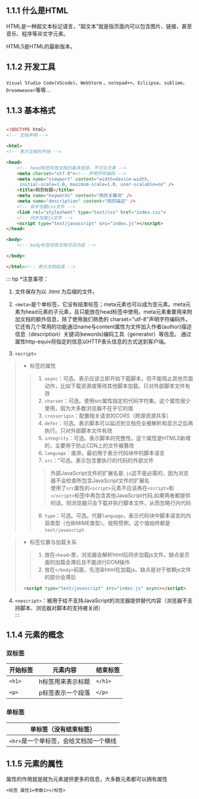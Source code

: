 ## 1.1.1 什么是HTML
HTML是一种超文本标记语言，“超文本”就是指页面内可以包含图片、链接，甚至音乐、程序等非文字元素。

HTML5是HTML的最新版本。

## 1.1.2 开发工具
`Visual Studio Code(VScode)`、`WebStorm` 、`notepad++`、`Ecliipse`、`sublime`、`Dreamweaver`等等...

## 1.1.3 基本格式
```html

<!DOCTYPE html>
<!-- 文档声明 -->

<html>
<!-- 表示文档的开始 -->

<head>
	<!-- head标签存放文档的基本信息，不可见元素 -->
	<meta charset="utf-8"><!-- 声明字符编码 -->
	<meta name="viewport" content="width=device-width,		
	 initial-scale=1.0, maximum-scale=1.0, user-scalable=no" /> 
	<title>网页标题</title>
	<meta name="keywords" content="网页关键词" />
	<meta name="description" content="网页描述" /> 
	<!-- 异步加载css文件 -->
	<link rel="stylesheet" type="text/css" href="index.css">
	<!-- 同步加载js文件 -->
	<script type="text/javascript" src="index.js"></script>
</head>

<body>
	<!-- body标签存放文档可见内容 -->

</body>

</html><!-- 表示文档结束 -->
```
::: tip
*注意事项：
1. 文件保存为以 .html 为后缀的文件。

2. `<meta>`是个单标签，它没有结束标签；meta元素也可以成为空元素。meta元素为head元素的子元素，且只能放在head标签中使用。meta元素重要用来附加文档的额外信息，除了使用我们熟悉的 charset="utf-8"声明字符编码外，它还有几个常用的功能通过name与content属性为文件加入作者(author)描述信息（description）关键词(kewords)编码工具（generator）等信息。 通过属性http-equiv将指定的信息以HTTP表头信息的方式送到客户端。

3. `<script>`
> * 标签的属性
>> 1. `async`：可选。表示应该立即开始下载脚本，但不能阻止其他页面动作，比如下载资源或等待其他脚本加载。只对外部脚本文件有效		
>> 2. `charset`：可选。使用src属性指定的代码字符集。这个属性很少使用，因为大多数浏览器不在乎它的值		
>> 3. `crossorigin`：配置相关请求的CORS（跨源资源共享）		
>> 4. `defer`：可选。表示脚本可以延迟到文档完全被解析和显示之后再执行。只对外部脚本文件有效		
>> 5. `integrity`：可选。表示脚本的完整性。这个属性是HTML5新增的，主要用于防止CDN上的文件被篡改		
>> 6. `language`：废弃。最初用于表示代码块中的脚本语言		
>> 7. `src`：“可选。表示包含要执行的代码的外部文件		
>>>  外部JavaScript文件的扩展名是`.js`这不是必需的，因为浏览器不会检查所包含JavaScript文件的扩展名		
>>>	使用了`src`属性的`<script>`元素不应该再在`<script>`和`</script>`标签中再包含其他JavaScript代码,如果两者都提供的话，则浏览器只会下载并执行脚本文件，从而忽略行内代码		
>> 8. `type`：可选。可选。代替`language`，表示代码块中脚本语言的内容类型（也称MIME类型）。按照惯例，这个值始终都是`text/javascript`		

> * 标签位置与加载关系
>> 1. 放在`<head>`里，浏览器会解析html后同步加载js文件。缺点是页面的加载会滞后且不能进行DOM操作		
>> 2. 放在`</body>`前面，先渲染html在加载js。缺点是对于依赖js文件的部分会滞后		
> ```html
>  <script type="text/javascript" src="index.js" async></script>
> ```

4. `<noscript>`：被用于给不支持JavaScript的浏览器提供替代内容（浏览器不支持脚本、浏览器对脚本的支持被关闭）		
::: 
## 1.1.4 元素的概念

### 双标签
| 开始标签 | 元素内容          | 结束标签 |
| -------- | ----------------- | -------- |
| `<h1> `  | h标签用来表示标题 | `</h1>`  |
| `<p>`    | p标签表示一个段落 | `</p>`   |


### 单标签
| 单标签（没有结束标签）                 |
| -------------------------------------- |
| `<hr>`是一个单标签，会给文档加一个横线 |

## 1.1.5 元素的属性

属性的作用就是就为元素提供更多的信息，大多数元素都可以拥有属性
```html
<标签 属性1=参数1></标签>
```

